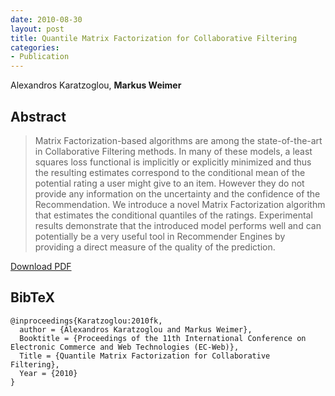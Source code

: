 ```yaml
---
date: 2010-08-30
layout: post
title: Quantile Matrix Factorization for Collaborative Filtering
categories:
- Publication
---
```

Alexandros Karatzoglou, **Markus Weimer**

## Abstract

> Matrix Factorization-based algorithms are among the state-of-the-art in
Collaborative Filtering methods. In many of these models, a least squares loss
functional is implicitly or explicitly minimized and thus the resulting
estimates correspond to the conditional mean of the potential rating a user
might give to an item. However they do not provide any information on the
uncertainty and the confidence of the Recommendation. We introduce a novel
Matrix Factorization algorithm that estimates the conditional quantiles of the
ratings. Experimental results demonstrate that the introduced model performs
well and can potentially be a very useful tool in Recommender Engines by
providing a direct measure of the quality of the prediction.

[Download PDF]({{site.url}}/files/pub/2010/2010-ECWEB.pdf)

## BibTeX
    @inproceedings{Karatzoglou:2010fk, 
      author = {Alexandros Karatzoglou and Markus Weimer}, 
      Booktitle = {Proceedings of the 11th International Conference on Electronic Commerce and Web Technologies (EC-Web)}, 
      Title = {Quantile Matrix Factorization for Collaborative Filtering}, 
      Year = {2010}
    }

